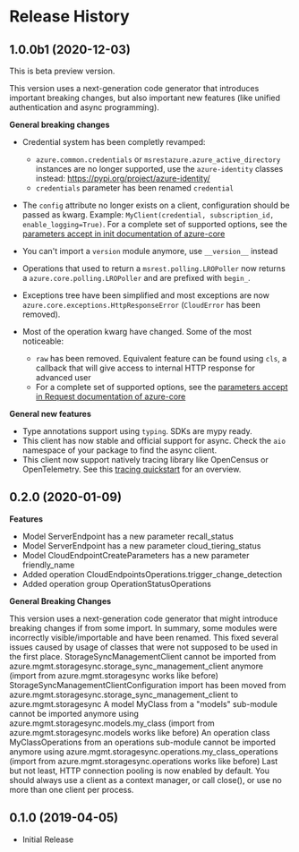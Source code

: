 # Release History

## 1.0.0b1 (2020-12-03)

This is beta preview version.

This version uses a next-generation code generator that introduces important breaking changes, but also important new features (like unified authentication and async programming).

**General breaking changes**

- Credential system has been completly revamped:

  - `azure.common.credentials` or `msrestazure.azure_active_directory` instances are no longer supported, use the `azure-identity` classes instead: https://pypi.org/project/azure-identity/
  - `credentials` parameter has been renamed `credential`

- The `config` attribute no longer exists on a client, configuration should be passed as kwarg. Example: `MyClient(credential, subscription_id, enable_logging=True)`. For a complete set of
  supported options, see the [parameters accept in init documentation of azure-core](https://github.com/Azure/azure-sdk-for-python/blob/master/sdk/core/azure-core/CLIENT_LIBRARY_DEVELOPER.md#available-policies)
- You can't import a `version` module anymore, use `__version__` instead
- Operations that used to return a `msrest.polling.LROPoller` now returns a `azure.core.polling.LROPoller` and are prefixed with `begin_`.
- Exceptions tree have been simplified and most exceptions are now `azure.core.exceptions.HttpResponseError` (`CloudError` has been removed).
- Most of the operation kwarg have changed. Some of the most noticeable:

  - `raw` has been removed. Equivalent feature can be found using `cls`, a callback that will give access to internal HTTP response for advanced user
  - For a complete set of
  supported options, see the [parameters accept in Request documentation of azure-core](https://github.com/Azure/azure-sdk-for-python/blob/master/sdk/core/azure-core/CLIENT_LIBRARY_DEVELOPER.md#available-policies)

**General new features**

- Type annotations support using `typing`. SDKs are mypy ready.
- This client has now stable and official support for async. Check the `aio` namespace of your package to find the async client.
- This client now support natively tracing library like OpenCensus or OpenTelemetry. See this [tracing quickstart](https://github.com/Azure/azure-sdk-for-python/tree/master/sdk/core/azure-core-tracing-opentelemetry) for an overview.

## 0.2.0 (2020-01-09)

**Features**

  - Model ServerEndpoint has a new parameter recall_status
  - Model ServerEndpoint has a new parameter cloud_tiering_status
  - Model CloudEndpointCreateParameters has a new parameter
    friendly_name
  - Added operation CloudEndpointsOperations.trigger_change_detection
  - Added operation group OperationStatusOperations

**General Breaking Changes**

This version uses a next-generation code generator that might introduce
breaking changes if from some import. In summary, some modules were
incorrectly visible/importable and have been renamed. This fixed several
issues caused by usage of classes that were not supposed to be used in
the first place. StorageSyncManagementClient cannot be imported from
azure.mgmt.storagesync.storage_sync_management_client anymore (import
from azure.mgmt.storagesync works like before)
StorageSyncManagementClientConfiguration import has been moved from
azure.mgmt.storagesync.storage_sync_management_client to
azure.mgmt.storagesync A model MyClass from a "models" sub-module cannot
be imported anymore using azure.mgmt.storagesync.models.my_class
(import from azure.mgmt.storagesync.models works like before) An
operation class MyClassOperations from an operations sub-module cannot
be imported anymore using
azure.mgmt.storagesync.operations.my_class_operations (import from
azure.mgmt.storagesync.operations works like before) Last but not least,
HTTP connection pooling is now enabled by default. You should always use
a client as a context manager, or call close(), or use no more than one
client per process.

## 0.1.0 (2019-04-05)

  - Initial Release

